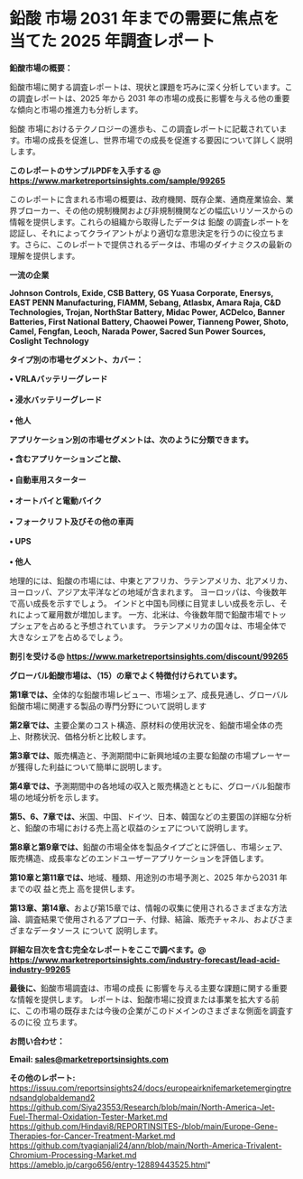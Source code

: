 # 鉛酸 市場 2031 年までの需要に焦点を当てた 2025 年調査レポート

<strong><b>鉛酸市場の概要：</b></strong>

鉛酸市場に関する調査レポートは、現状と課題を巧みに深く分析しています。この調査レポートは、2025 年から 2031 年の市場の成長に影響を与える他の重要な傾向と市場の推進力も分析します。

鉛酸 市場におけるテクノロジーの進歩も、この調査レポートに記載されています。市場の成長を促進し、世界市場での成長を促進する要因について詳しく説明します。

<strong>このレポートのサンプルPDFを入手する @ <a href=https://www.marketreportsinsights.com/sample/99265>https://www.marketreportsinsights.com/sample/99265</a></strong>

このレポートに含まれる市場の概要は、政府機関、既存企業、通商産業協会、業界ブローカー、その他の規制機関および非規制機関などの幅広いリソースからの情報を提供します。これらの組織から取得したデータは 鉛酸 の調査レポートを認証し、それによってクライアントがより適切な意思決定を行うのに役立ちます。さらに、このレポートで提供されるデータは、市場のダイナミクスの最新の理解を提供します。

<strong>一流の企業</strong>

<strong><b>Johnson Controls, Exide, CSB Battery, GS Yuasa Corporate, Enersys, EAST PENN Manufacturing, FIAMM, Sebang, Atlasbx, Amara Raja, C&D Technologies, Trojan, NorthStar Battery, Midac Power, ACDelco, Banner Batteries, First National Battery, Chaowei Power, Tianneng Power, Shoto, Camel, Fengfan, Leoch, Narada Power, Sacred Sun Power Sources, Coslight Technology</b></strong>

<strong><b>タイプ別の市場セグメント、カバー：</b></strong>

<strong>• VRLAバッテリーグレード<br><br>• 浸水バッテリーグレード<br><br>• 他人</strong>

<strong><b>アプリケーション別の市場セグメントは、次のように分類できます。</b></strong>

<strong>• 含むアプリケーションごと酸、<br><br>• 自動車用スターター<br><br>• オートバイと電動バイク<br><br>• フォークリフト及びその他の車両<br><br>• UPS<br><br>• 他人</strong>

 地理的には、鉛酸の市場には、中東とアフリカ、ラテンアメリカ、北アメリカ、ヨーロッパ、アジア太平洋などの地域が含まれます。 ヨーロッパは、今後数年で高い成長を示すでしょう。 インドと中国も同様に目覚ましい成長を示し、それによって雇用数が増加します。 一方、北米は、今後数年間で鉛酸市場でトップシェアを占めると予想されています。 ラテンアメリカの国々は、市場全体で大きなシェアを占めるでしょう。

<strong>割引を受ける@ <a href=https://www.marketreportsinsights.com/discount/99265>https://www.marketreportsinsights.com/discount/99265</a></strong>

<strong><b>グローバル鉛酸市場は、（15）の章でよく特徴付けられています。</b></strong>

<strong><b>第</b></strong><strong><b>1章では、</b></strong>全体的な鉛酸市場レビュー、市場シェア、成長見通し、グローバル鉛酸市場に関連する製品の専門分野について説明します

<strong><b>第2章では、</b></strong>主要企業のコスト構造、原材料の使用状況を、鉛酸市場全体の売上、財務状況、価格分析と比較します。

<strong><b>第3章では、</b></strong>販売構造と、予測期間中に新興地域の主要な鉛酸の市場プレーヤーが獲得した利益について簡単に説明します。

<strong><b>第4章では、</b></strong>予測期間中の各地域の収入と販売構造とともに、グローバル鉛酸市場の地域分析を示します。

<strong><b>第5、6、7章では、</b></strong>米国、中国、ドイツ、日本、韓国などの主要国の詳細な分析と、鉛酸の市場における売上高と収益のシェアについて説明します。

<strong><b>第8章と第9章では、</b></strong>鉛酸の市場全体を製品タイプごとに評価し、市場シェア、販売構造、成長率などのエンドユーザーアプリケーションを評価します。

<strong><b>第10章と第11章では、</b></strong>地域、種類、用途別の市場予測と、2025 年から2031 年までの収 益と売上 高を提供します。

<strong><b>第13章、第14章、</b></strong>および第15章では、情報の収集に使用されるさまざまな方法論、調査結果で使用されるアプローチ、付録、結論、販売チャネル、およびさまざまなデータソース について 説明します。

<strong>詳細な目次を含む完全なレポートをここで調べます。@ <a href=https://www.marketreportsinsights.com/industry-forecast/lead-acid-industry-99265>https://www.marketreportsinsights.com/industry-forecast/lead-acid-industry-99265</a></strong>

<strong><b>最後に、</b></strong>鉛酸市場調査は、市場の成長 に影響を</a>与える主要な課題に関する重要な情報を提供します。 レポートは、鉛酸市場に投資または事業を拡大する前に、この市場の既存または今後の企業がこのドメインのさまざまな側面を調査す るのに役 立ちます。

<strong><b>お問い合わせ：</b></strong>

<strong>Email: </strong><a href=mailto:sales@marketreportsinsights.com><strong>sales@marketreportsinsights.com</strong></a>

<strong>その他のレポート:</strong>
<br>
<a href=https://issuu.com/reportsinsights24/docs/europeairknifemarketemergingtrendsandglobaldemand2>https://issuu.com/reportsinsights24/docs/europeairknifemarketemergingtrendsandglobaldemand2</a>
<br>
<a href=https://github.com/Siya23553/Research/blob/main/North-America-Jet-Fuel-Thermal-Oxidation-Tester-Market.md>https://github.com/Siya23553/Research/blob/main/North-America-Jet-Fuel-Thermal-Oxidation-Tester-Market.md</a>
<br>
<a href=https://github.com/Hindavi8/REPORTINSITES-/blob/main/Europe-Gene-Therapies-for-Cancer-Treatment-Market.md>https://github.com/Hindavi8/REPORTINSITES-/blob/main/Europe-Gene-Therapies-for-Cancer-Treatment-Market.md</a>
<br>
<a href=https://github.com/tyagianjali24/ann/blob/main/North-America-Trivalent-Chromium-Processing-Market.md>https://github.com/tyagianjali24/ann/blob/main/North-America-Trivalent-Chromium-Processing-Market.md</a>
<br>
<a href=https://ameblo.jp/cargo656/entry-12889443525.html>https://ameblo.jp/cargo656/entry-12889443525.html</a>"
